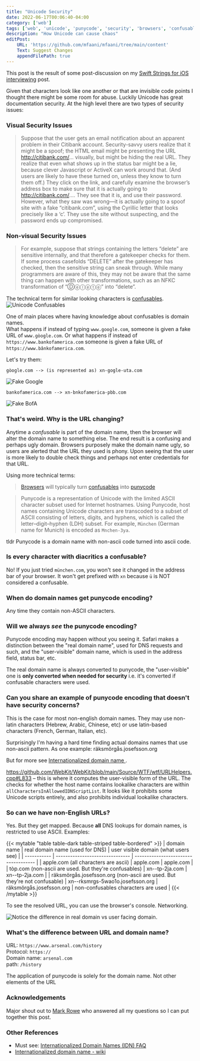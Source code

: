 ```yaml
---
title: "Unicode Security"
date: 2022-06-17T00:06:40-04:00
category: ['web']
tags: ['web', 'unicode', 'punycode', 'security', 'browsers', 'confusables']
description: "How Unicode can cause chaos"
editPost:
    URL: 'https://github.com/mfaani/mfaani/tree/main/content'
    Text: Suggest Changes
    appendFilePath: true
---
```


This post is the result of some post-discussion on my [Swift Strings for iOS interviewing](https://mfaani.com/posts/interviewing/string/) post. 

Given that characters look like one another or that are invisible code points I thought there might be some room for abuse. Luckily Unicode has great documentation security. At the high level there are two types of security issues:

### Visual Security Issues

> Suppose that the user gets an email notification about an apparent problem in their Citibank account. Security-savvy users realize that it might be a spoof; the HTML email might be presenting the URL http://citibank.com/... visually, but might be hiding the real URL. They realize that even what shows up in the status bar might be a lie, because clever Javascript or ActiveX can work around that. (And users are likely to have these turned on, unless they know to turn them off.) They click on the link, and carefully examine the browser’s address box to make sure that it is actually going to http://citibank.com/.... They see that it is, and use their password. However, what they saw was wrong—it is actually going to a spoof site with a fake “citibank.com”, using the Cyrillic letter that looks precisely like a ‘c’. They use the site without suspecting, and the password ends up compromised.

### Non-visual Security Issues

> For example, suppose that strings containing the letters “delete” are sensitive internally, and that therefore a gatekeeper checks for them. If some process casefolds “DELETE” after the gatekeeper has checked, then the sensitive string can sneak through. While many programmers are aware of this, they may not be aware that the same thing can happen with other transformations, such as an NFKC transformation of “Ⓓⓔⓛⓔⓣⓔ” into “delete”.


The technical term for similar looking characters is [confusables](https://util.unicode.org/UnicodeJsps/confusables.jsp).
![Unicode Confusables](images/confusables.png "Similar looking characters")

One of main places where having knowledge about confusables is domain names.  
What happens if instead of typing `www.google.com`, someone is given a fake URL of `www.gòogle.com`. 
Or what happens if instead of `https://www.bankofamerica.com` someone is given a fake URL of `https://www.bânkofamerica.com`. 

Let's try them: 
   
```
gòogle.com --> (is represented as) xn-gogle-uta.com
```

![Fake Google](images/fake-google.png "The punycode encoding is different")


```
bankofamerica.com --> xn-bnkofamerica-pbb.com
```

![Fake BofA](images/fake-bankofamerica.png "The punycode encoding is different")

### That's weird. Why is the URL changing?

Anytime a _confusable_ is part of the domain name, then the browser will alter the domain name to something else. The end result is a confusing and perhaps ugly domain. Browsers purposely make the domain name ugly, so users are alerted that the URL they used is phony. Upon seeing that the user is more likely to double check things and perhaps not enter credentials for that URL.

Using more technical terms:

> [Browsers](https://en.wikipedia.org/wiki/Web_browser) will typically turn [confusables](https://util.unicode.org/UnicodeJsps/confusables.jsp) into [punycode](https://en.wikipedia.org/wiki/Punycode)

> Punycode is a representation of Unicode with the limited ASCII character subset used for Internet hostnames. Using Punycode, host names containing Unicode characters are transcoded to a subset of ASCII consisting of letters, digits, and hyphens, which is called the letter–digit–hyphen (LDH) subset. For example, `München` (German name for Munich) is encoded as `Mnchen-3ya`.

tldr Punycode is a domain name with non-ascii code turned into ascii code. 

### Is every character with diacritics a confusable? 

No! If you just tried `münchen.com`, you won't see it changed in the address bar of your browser. 
It won't get prefixed with `xn` because `ü` is NOT considered a confusable. 

### When do domain names get punycode encoding?
Any time they contain non-ASCII characters.
### Will we always _see_ the punycode encoding?

Punycode encoding may happen without you seeing it. Safari makes a distinction between the "real domain name", used for DNS requests and such, and the "user-visible" domain name, which is used in the address field, status bar, etc.

The real domain name is always converted to punycode, the "user-visible" one is **only converted when needed for security** i.e. it's converted if confusable characters were used. 

### Can you share an example of punycode encoding that doesn't have security concerns?
This is the case for most non-english domain names. 
They may use non-latin characters (Hebrew, Arabic, Chinese, etc) or use latin-based characters (French, German, Italian, etc).

Surprisingly I'm having a hard time finding actual domains names that use non-ascii pattern. As one example: räksmörgås.josefsson.org 

But for more see [Internationalized domain name
](https://en.wikipedia.org/wiki/Internationalized_domain_name). 

https://github.com/WebKit/WebKit/blob/main/Source/WTF/wtf/URLHelpers.cpp#L833 – this is where it computes the user-visible form of the URL. The checks for whether the host name contains lookalike characters are within `allCharactersInAllowedIDNScriptList`. It looks like it prohibits some Unicode scripts entirely, and also prohibits individual lookalike characters.
### So can we have non-English URLs?
Yes. But they get mapped. Because **all** DNS lookups for domain names, is restricted to use ASCII. 
Examples:

{{< mytable "table table-dark table-striped table-bordered" >}}
| domain name | real domain name (used for DNS) | user visible domain (what users see) | 
| ----------- | ------------------------------- | ------------------------------------ | 
| apple.com (all characters are ascii) | apple.com | apple.com | 
| tòp.com (non-ascii are used. But they're confusables) | xn--tp-2ja.com | xn--tp-2ja.com  |
| räksmörgås.josefsson.org (non-ascii are used. But they're not confusable) |  xn--rksmrgs-5wao1o.josefsson.org | räksmörgås.josefsson.org | non-confusables characters are used |
{{< /mytable >}}


To see the resolved URL, you can use the browser's console. Networking. 

![](images/domain-withnonasciicharacters.png "Notice the difference in real domain vs user facing domain.")

### What's the difference between URL and domain name? 
URL: `https://www.arsenal.com/history`  
Protocol: `https://`  
Domain name: `arsenal.com`  
path: `/history`

The application of punycode is solely for the domain name. Not other elements of the URL


### Acknowledgements 

Major shout out to [Mark Rowe](https://twitter.com/bdash) who answered all my questions so I can put together this post. 

### Other References
- Must see: [Internationalized Domain Names (IDN) FAQ](https://unicode.org/faq/idn.html)
- [Internationalized domain name - wiki](https://en.wikipedia.org/wiki/Internationalized_domain_name)